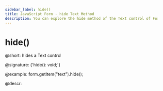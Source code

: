 ```yaml
---
sidebar_label: hide()
title: JavaScript Form - hide Text Method 
description: You can explore the hide method of the Text control of Form in the documentation of the DHTMLX JavaScript UI library. Browse developer guides and API reference, try out code examples and live demos, and download a free 30-day evaluation version of DHTMLX Suite.
---
```


# hide()

@short: hides a Text control

@signature: {'hide(): void;'}

@example:
form.getItem("text").hide(); 

@descr:
